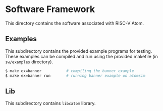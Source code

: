 # Software Framework

This directory contains the software associated with RISC-V Atom.

## Examples
This subdirectory contains the provided example programs for testing.  
These examples can be compiled and run using the provided makefile (in `sw/examples` directory).

```bash
$ make ex=banner           # compiling the banner example
$ make ex=banner run       # running banner example on atomsim
```


## Lib
This subdirectory contains `libcatom` library.



